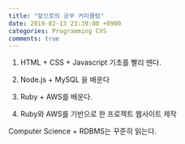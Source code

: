 ```yaml
---
title: "앞으로의 공부 커리큘럼"
date: 2019-02-13 23:39:00 +0900
categories: Programming CVS
comments: true
---
```


1. HTML + CSS + Javascript 기초를 빨리 뗀다.

2. Node.js + MySQL 을 배운다

3. Ruby + AWS를 배운다.

4. Ruby와 AWS를 기반으로 한 프로젝트 웹사이트 제작

Computer Science + RDBMS는 꾸준히 읽는다.
